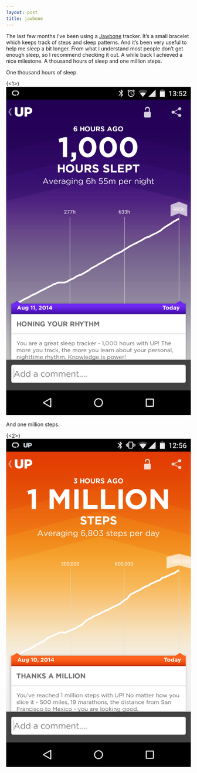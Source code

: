 ```yaml
---
layout: post
title: jawbone
---
```


The last few months I’ve been using a [Jawbone](http://www.jawbone.com) tracker. It’s a small bracelet which keeps track of steps and sleep patterns. And it’s been very useful to help me sleep a bit longer. From what I understand most people don’t get enough sleep, so I recommend checking it out. A while back I achieved a nice milestone. A thousand hours of sleep and one million steps.

One thousand hours of sleep.

{<1>}![](/images/1000-hours.png)

And one million steps.

{<2>}![](/images/1-million-steps.png)


